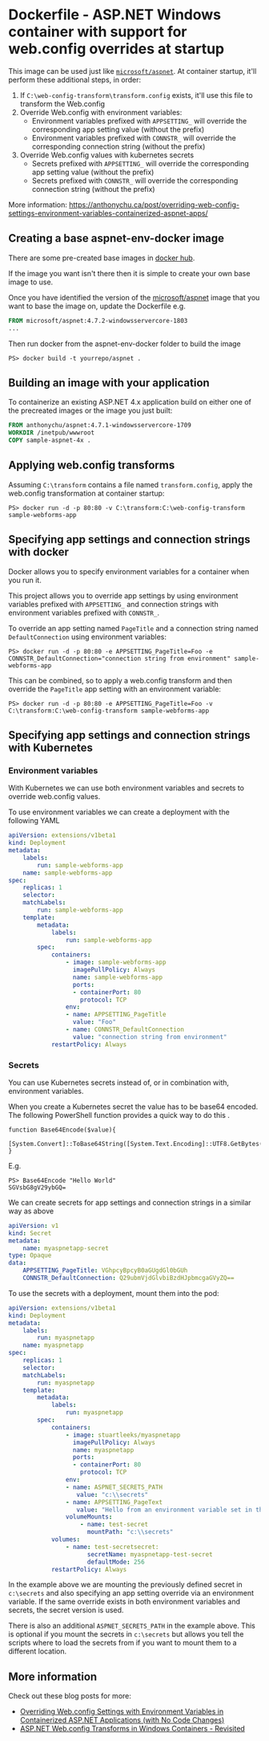 # Dockerfile - ASP.NET Windows container with support for web.config overrides at startup

This image can be used just like [`microsoft/aspnet`](https://hub.docker.com/r/microsoft/aspnet/). At container startup, it'll perform these additional steps, in order:

1. If `C:\web-config-transform\transform.config` exists, it'll use this file to transform the Web.config
1. Override Web.config with environment variables:
    - Environment variables prefixed with `APPSETTING_` will override the corresponding app setting value (without the prefix)
    - Environment variables prefixed with `CONNSTR_` will override the corresponding connection string (without the prefix)
1. Override Web.config values with kubernetes secrets
    - Secrets prefixed with `APPSETTING_` will override the corresponding app setting value (without the prefix)
    - Secrets prefixed with `CONNSTR_` will override the corresponding connection string (without the prefix)

More information: <https://anthonychu.ca/post/overriding-web-config-settings-environment-variables-containerized-aspnet-apps/>

## Creating a base aspnet-env-docker image

There are some pre-created base images in [docker hub](https://hub.docker.com/r/anthonychu/aspnet/).

If the image you want isn't there then it is simple to create your own base image to use.

Once you have identified the version of the [microsoft/aspnet](https://hub.docker.com/r/microsoft/aspnet/) image that you want to base the image on, update the Dockerfile e.g.

```Dockerfile
FROM microsoft/aspnet:4.7.2-windowsservercore-1803
...
```

Then run docker from the aspnet-env-docker folder to build the image

```posh
PS> docker build -t yourrepo/aspnet .
```

## Building an image with your application

To containerize an existing ASP.NET 4.x application build on either one of the precreated images or the image you just built:

```dockerfile
FROM anthonychu/aspnet:4.7.1-windowsservercore-1709
WORKDIR /inetpub/wwwroot
COPY sample-aspnet-4x .
```

## Applying web.config transforms

Assuming `C:\transform` contains a file named `transform.config`, apply the web.config transformation at container startup:

```posh
PS> docker run -d -p 80:80 -v C:\transform:C:\web-config-transform sample-webforms-app
```

## Specifying app settings and connection strings with docker

Docker allows you to specify environment variables for a container when you run it.

This project allows you to override app settings by using environment variables prefixed with `APPSETTING_` and connection strings with environment variables prefixed with `CONNSTR_`.

To override an app setting named `PageTitle` and a connection string named `DefaultConnection` using environment variables:

```posh
PS> docker run -d -p 80:80 -e APPSETTING_PageTitle=Foo -e CONNSTR_DefaultConnection="connection string from environment" sample-webforms-app
```

This can be combined, so to apply a web.config transform and then override the `PageTitle` app setting with an environment variable:

```posh
PS> docker run -d -p 80:80 -e APPSETTING_PageTitle=Foo -v C:\transform:C:\web-config-transform sample-webforms-app
```

## Specifying app settings and connection strings with Kubernetes

### Environment variables

With Kubernetes we can use both environment variables and secrets to override web.config values.

To use environment variables we can create a deployment with the following YAML

```yaml
apiVersion: extensions/v1beta1
kind: Deployment
metadata:
    labels:
        run: sample-webforms-app
    name: sample-webforms-app
spec:
    replicas: 1
    selector:
    matchLabels:
        run: sample-webforms-app
    template:
        metadata:
            labels:
                run: sample-webforms-app
        spec:
            containers:
                - image: sample-webforms-app
                  imagePullPolicy: Always
                  name: sample-webforms-app
                  ports:
                  - containerPort: 80
                    protocol: TCP
                env:
                - name: APPSETTING_PageTitle
                  value: "Foo"
                - name: CONNSTR_DefaultConnection
                  value: "connection string from environment"
            restartPolicy: Always
```

### Secrets

You can use Kubernetes secrets instead of, or in combination with, environment variables.

When you create a Kubernetes secret the value has to be base64 encoded. The following PowerShell function provides a quick way to do this .

```posh
function Base64Encode($value){
    [System.Convert]::ToBase64String([System.Text.Encoding]::UTF8.GetBytes($value))
}
```

E.g.

```posh
PS> Base64Encode "Hello World"
SGVsbG8gV29ybGQ=
```

We can create secrets for app settings and connection strings in a similar way as above

```yaml
apiVersion: v1
kind: Secret
metadata:
    name: myaspnetapp-secret
type: Opaque
data:
    APPSETTING_PageTitle: VGhpcyBpcyB0aGUgdGl0bGUh
    CONNSTR_DefaultConnection: Q29ubmVjdGlvbiBzdHJpbmcgaGVyZQ==
```

To use the secrets with a deployment, mount them into the pod:

```yaml
apiVersion: extensions/v1beta1
kind: Deployment
metadata:
    labels:
        run: myaspnetapp
    name: myaspnetapp
spec:
    replicas: 1
    selector:
    matchLabels:
        run: myaspnetapp
    template:
        metadata:
            labels:
                run: myaspnetapp
        spec:
            containers:
                - image: stuartleeks/myaspnetapp
                  imagePullPolicy: Always
                  name: myaspnetapp
                  ports:
                  - containerPort: 80
                    protocol: TCP
                env:
                - name: ASPNET_SECRETS_PATH
                   value: "c:\\secrets"
                - name: APPSETTING_PageText
                   value: "Hello from an environment variable set in the Kubernetes deployment spec"
                volumeMounts:
                    - name: test-secret
                      mountPath: "c:\\secrets"
            volumes:
                - name: test-secretsecret:
                      secretName: myaspnetapp-test-secret
                      defaultMode: 256
            restartPolicy: Always
```

In the example above we are mounting the previously defined secret in `c:\secrets` and also specifying an app setting override via an environment variable. If the same override exists in both environment variables and secrets, the secret version is used.

There is also an additional `ASPNET_SECRETS_PATH` in the example above. This is optional if you mount the secrets in `c:\secrets` but allows you tell the scripts where to load the secrets from if you want to mount them to a different location.


## More information

Check out these blog posts for more:
- [Overriding Web.config Settings with Environment Variables in Containerized ASP.NET Applications (with No Code Changes)](https://anthonychu.ca/post/overriding-web-config-settings-environment-variables-containerized-aspnet-apps/)
- [ASP.NET Web.config Transforms in Windows Containers - Revisited](https://anthonychu.ca/post/aspnet-web-config-transforms-windows-containers-revisited/)
